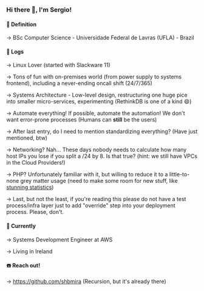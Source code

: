 ### Hi there 👋, I'm Sergio!

#### :book:  Definition

-> BSc Computer Science - Universidade Federal de Lavras (UFLA) - Brazil

#### :deciduous_tree:  Logs

-> Linux Lover (started with Slackware 11)

-> Tons of fun with on-premises world (from power supply to systems frontend), including a never-ending oncall shift (24/7/365)

-> Systems Architecture - Low-level design, restructuring one huge pice into smaller micro-services, experimenting (RethinkDB is one of a kind 😄)

-> Automate everything! If possible, automate the automation! We don't want error-prone processes (Humans can **still** be the users)

-> After last entry, do I need to mention standardizing everything? (Have just mentioned, btw)

-> Networking? Nah... These days nobody needs to calculate how many host IPs you lose if you split a /24 by 8. Is that true? (hint: we still have VPCs in the Cloud Providers!)

-> PHP? Unfortunately familiar with it, but willing to reduce it to a little-to-none grey matter usage (need to make some room for new stuff, like [stunning statistics](http://www.tylervigen.com/spurious-correlations))

-> Last, but not the least, if you're reading this please do not have a test process/infra layer just to add "override" step into your deployment process. Please, don't.

#### :potable_water:  Currently

-> Systems Development Engineer at AWS

-> Living in Ireland

#### :telephone:  Reach out!

-> https://github.com/shbmira (Recursion, but it's already there)
